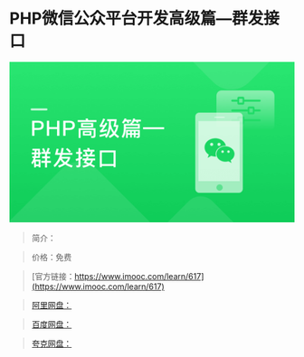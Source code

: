 # PHP微信公众平台开发高级篇—群发接口

![img](../../assets/5fe442f00001eb3505400304.jpg)

> 简介：

> 价格：免费

> [官方链接：https://www.imooc.com/learn/617](https://www.imooc.com/learn/617)

> [阿里网盘：]()

> [百度网盘：]()

> [夸克网盘：]()
